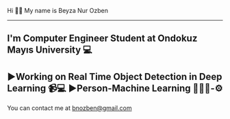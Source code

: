 Hi 👋🏻 My name is Beyza Nur Ozben

--------------------------------
I'm Computer Engineer Student at Ondokuz Mayıs University 💻
-------------------------------------------------------------
▶Working on Real Time Object Detection in Deep Learning 📹💻
▶Person-Machine Learning 👩🏻‍💻-⚙
-------------------------------------------------------------

You can contact me at bnozben@gmail.com

